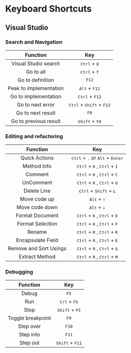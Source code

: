 # Keyboard Shortcuts

## Visual Studio

### Search and Navigation

|        Function        |                         Key                         |
| :--------------------: | :-------------------------------------------------: |
|  Visual Studio search  |           <kbd>Ctrl</kbd> + <kbd>Q</kbd>            |
|       Go to all        |           <kbd>Ctrl</kbd> + <kbd>T</kbd>            |
|    Go to definition    |                   <kbd>F12</kbd>                    |
| Peak to implementation |           <kbd>Alt</kbd> + <kbd>F12</kbd>           |
|  Go to implementation  |          <kbd>Ctrl</kbd> + <kbd>F12</kbd>           |
|    Go to next error    | <kbd>Ctrl</kbd> + <kbd>Shift</kbd> + <kbd>F12</kbd> |
|   Go to next result    |                    <kbd>F8</kbd>                    |
| Go to previous result  |          <kbd>Shift</kbd> + <kbd>F8</kbd>           |

### Editing and refactoring

|        Function        |                                 Key                                 |
| :--------------------: | :-----------------------------------------------------------------: |
|     Quick Actions      | <kbd>Ctrl</kbd> + <kbd>.</kbd> or <kbd>Alt</kbd> + <kbd>Enter</kbd> |
|      Method Info       |   <kbd>Ctrl</kbd> + <kbd>K</kbd> , <kbd>Ctrl</kbd> + <kbd>I</kbd>   |
|        Comment         |   <kbd>Ctrl</kbd> + <kbd>K</kbd> , <kbd>Ctrl</kbd> + <kbd>C</kbd>   |
|       UnComment        |   <kbd>Ctrl</kbd> + <kbd>K</kbd> , <kbd>Ctrl</kbd> + <kbd>U</kbd>   |
|      Delete Line       |          <kbd>Ctrl</kbd> + <kbd>Shift</kbd> + <kbd>L</kbd>          |
|      Move code up      |                    <kbd>Alt</kbd> + <kbd>↑</kbd>                    |
|     Move code down     |                    <kbd>Alt</kbd> + <kbd>↓</kbd>                    |
|    Format Document     |   <kbd>Ctrl</kbd> + <kbd>K</kbd> , <kbd>Ctrl</kbd> + <kbd>D</kbd>   |
|    Format Selection    |   <kbd>Ctrl</kbd> + <kbd>K</kbd> , <kbd>Ctrl</kbd> + <kbd>F</kbd>   |
|         Rename         |   <kbd>Ctrl</kbd> + <kbd>R</kbd> , <kbd>Ctrl</kbd> + <kbd>R</kbd>   |
|   Encapsulate Field    |   <kbd>Ctrl</kbd> + <kbd>R</kbd> , <kbd>Ctrl</kbd> + <kbd>E</kbd>   |
| Remove and Sort Usings |   <kbd>Ctrl</kbd> + <kbd>R</kbd> , <kbd>Ctrl</kbd> + <kbd>G</kbd>   |
|     Extract Method     |   <kbd>Ctrl</kbd> + <kbd>R</kbd> , <kbd>Ctrl</kbd> + <kbd>M</kbd>   |

### Debugging

|     Function      |                Key                |
| :---------------: | :-------------------------------: |
|       Debug       |           <kbd>F5</kbd>           |
|        Run        |  <kbd>Crl</kbd> + <kbd>F5</kbd>   |
|       Stop        | <kbd>Shift</kbd> + <kbd>F5</kbd>  |
| Toggle breakpoint |           <kbd>F9</kbd>           |
|     Step over     |          <kbd>F10</kbd>           |
|     Step into     |          <kbd>F11</kbd>           |
|     Step out      | <kbd>Shift</kbd> + <kbd>F11</kbd> |
